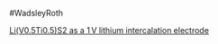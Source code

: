 #WadsleyRoth 

[Li(V0.5Ti0.5)S2 as a 1 V lithium intercalation electrode](https://www.nature.com/articles/ncomms10898)